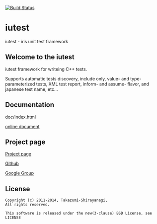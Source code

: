 [![Build Status](https://travis-ci.org/srz-zumix/iutest.png?branch=master)](https://travis-ci.org/srz-zumix/iutest)

iutest
==========
iutest - iris unit test framework

Welcome to the iutest
--------------------------------------------------
iutest  framework for writeing C++ tests.

Supports automatic tests discovery, include only, value- and type- parameterized tests,
XML test report, inform- and assume- flavor, and japanese test name, etc...

Documentation
--------------------------------------------------

doc/index.html

[online document](http://iutest.sourceforge.jp/doc/index.html)


Project page
--------------------------------------------------

[Project page](http://iutest.sourceforge.jp/)

[Github](https://github.com/srz-zumix/iutest)

[Google Group](https://groups.google.com/forum/?fromgroups#!forum/g-iutest)

    
License
--------------------------------------------------

    Copyright (c) 2011-2014, Takazumi-Shirayanagi,
    All rights reserved.

    This software is released under the new(3-clause) BSD License, see LICENSE



